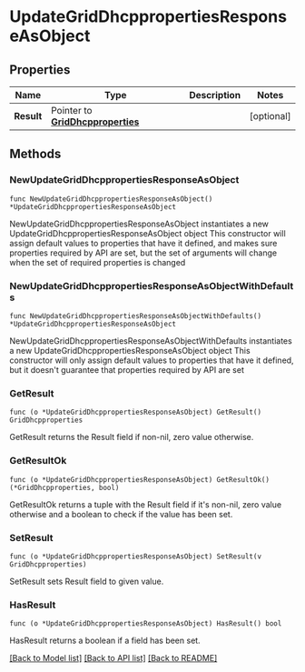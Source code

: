 # UpdateGridDhcppropertiesResponseAsObject

## Properties

Name | Type | Description | Notes
------------ | ------------- | ------------- | -------------
**Result** | Pointer to [**GridDhcpproperties**](GridDhcpproperties.md) |  | [optional] 

## Methods

### NewUpdateGridDhcppropertiesResponseAsObject

`func NewUpdateGridDhcppropertiesResponseAsObject() *UpdateGridDhcppropertiesResponseAsObject`

NewUpdateGridDhcppropertiesResponseAsObject instantiates a new UpdateGridDhcppropertiesResponseAsObject object
This constructor will assign default values to properties that have it defined,
and makes sure properties required by API are set, but the set of arguments
will change when the set of required properties is changed

### NewUpdateGridDhcppropertiesResponseAsObjectWithDefaults

`func NewUpdateGridDhcppropertiesResponseAsObjectWithDefaults() *UpdateGridDhcppropertiesResponseAsObject`

NewUpdateGridDhcppropertiesResponseAsObjectWithDefaults instantiates a new UpdateGridDhcppropertiesResponseAsObject object
This constructor will only assign default values to properties that have it defined,
but it doesn't guarantee that properties required by API are set

### GetResult

`func (o *UpdateGridDhcppropertiesResponseAsObject) GetResult() GridDhcpproperties`

GetResult returns the Result field if non-nil, zero value otherwise.

### GetResultOk

`func (o *UpdateGridDhcppropertiesResponseAsObject) GetResultOk() (*GridDhcpproperties, bool)`

GetResultOk returns a tuple with the Result field if it's non-nil, zero value otherwise
and a boolean to check if the value has been set.

### SetResult

`func (o *UpdateGridDhcppropertiesResponseAsObject) SetResult(v GridDhcpproperties)`

SetResult sets Result field to given value.

### HasResult

`func (o *UpdateGridDhcppropertiesResponseAsObject) HasResult() bool`

HasResult returns a boolean if a field has been set.


[[Back to Model list]](../README.md#documentation-for-models) [[Back to API list]](../README.md#documentation-for-api-endpoints) [[Back to README]](../README.md)



